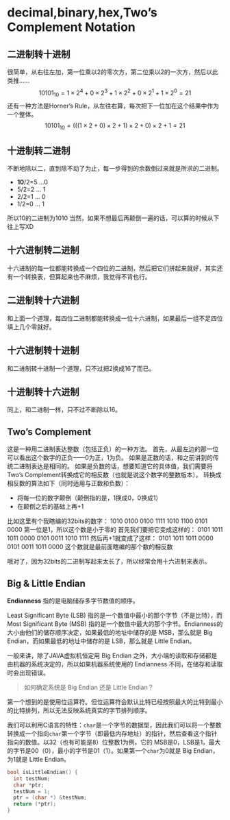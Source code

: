 # decimal,binary,hex,Two’s Complement Notation


## 二进制转十进制

很简单，从右往左加，第一位乘以2的零次方，第二位乘以2的一次方，然后以此类推……
$$10101_{10}=1\times2^4+0\times2^3+1\times2^2+0\times2^1+1\times2^0=21$$
还有一种方法是Horner’s Rule，从左往右算，每次把下一位加在这个结果中作为一个整体。
$$10101_{10}=(((1\times2+0)\times2+1)\times2+0)\times2+1=21$$

## 十进制转二进制
不断地除以二，直到除不动了为止，每一步得到的余数倒过来就是所求的二进制。
- **10**/2=5 ...0
- 5/2=2 ... 1
- 2/2=1 ... 0
- 1/2=0 ... 1

所以10的二进制为1010
当然，如果不想最后再颠倒一遍的话，可以算的时候从下往上写XD


## 十六进制转二进制
十六进制的每一位都能转换成一个四位的二进制，然后把它们拼起来就好，其实还有一个转换表，但算起来也不麻烦，我觉得不背也行。

## 二进制转十六进制
和上面一个道理，每四位二进制都能转换成一位十六进制，如果最后一组不足四位填上几个零就好。

## 十六进制转十进制
和二进制转十进制一个道理，只不过把2换成16了而已。

## 十进制转十六进制
同上，和二进制一样，只不过不断除以16。

## Two’s Complement
这是一种用二进制表达整数（包括正负）的一种方法。
首先，从最左边的那一位可以看出这个数字的正负——0为正，1为负。
如果是正数的话，和之前讲到的传统二进制表达是相同的。
如果是负数的话，想要知道它的具体值，我们需要将Two’s Complement转换成它的相反数（也就是说这个数字的整数版本）。
转换成相反数的算法如下（同时适用与正数和负数）：
- 将每一位的数字颠倒（颠倒指的是，1换成0，0换成1）
- 在颠倒之后的基础上再+1

比如这里有个我瞎编的32bits的数字：
1010 0100 0100 1111 1010 1100 0101 0000
第一位是1，所以这个数是小于零的
首先我们要把它变成这样的：
0101 1011 1011 0000 0101 0011 1010 1111
然后再+1就变成了这样：
0101 1011 1011 0000 0101 0011 1011 0000
这个数就是最前面瞎编的那个数的相反数

哦对了，因为32bits的二进制写起来太长了，所以经常会用十六进制来表示。

## Big & Little Endian

**Endianness** 指的是电脑储存多字节数值的顺序。

Least Significant Byte (LSB) 指的是一个数值中最小的那个字节（不是比特），而 Most Significant Byte (MSB) 指的是一个数值中最大的那个字节。Endianness的大小由他们的储存顺序决定，如果最低的地址中储存的是 MSB，那么就是 Big Endian，而如果最低的地址中储存的是 LSB，那么就是 Little Endian。

一般来讲，除了JAVA虚拟机恒定用 Big Endian 之外，大小端的读取和存储都是由机器的系统决定的，所以如果机器系统使用的 Endianness 不同，在储存和读取时会出现错误。

> 如何确定系统是 Big Endian 还是 Little Endian？

第一个想到的是使用位运算符。但位运算符会默认比特已经按照最大的比特到最小的比特排列，所以无法反映系统真实的字节排列顺序。

我们可以利用C语言的特性：`char`是一个字节的数据型，因此我们可以将一个整数转换成一个指向`char`第一个字节（即最低内存地址）的指针，然后查看这个指针指向的数值。以32（也有可能是8）位整数1为例，它的 MSB是0，LSB是1，最大的字节是00（0），最小的字节是01（1）。如果第一个`char`为0就是 Big Endian，为1就是 Little Endian。

```c
bool isLittleEndian() {
  int testNum;
  char *ptr;
  testNum = 1;
  ptr = (char *) &testNum;
  return (*ptr);
}
```